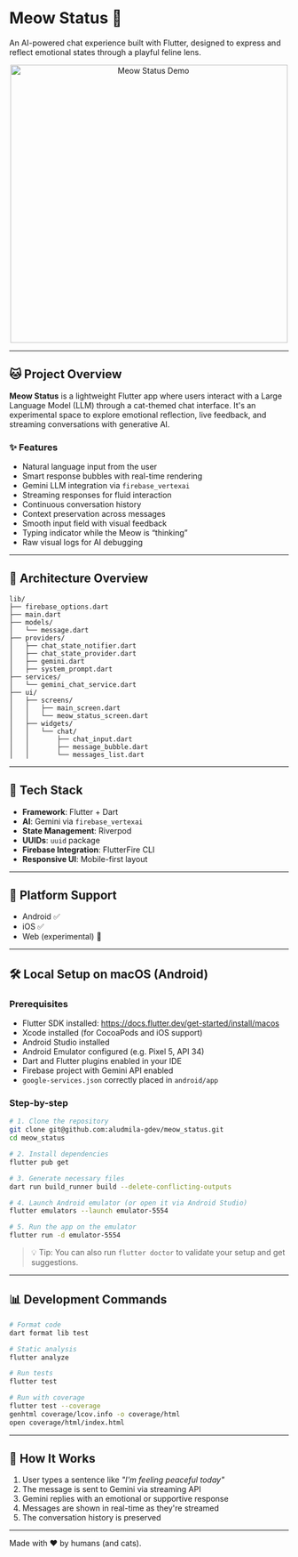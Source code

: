 # Meow Status 🐾

An AI-powered chat experience built with Flutter, designed to express and reflect emotional states through a playful feline lens.

<div align="center">
  <img 
    src="https://github.com/aludmila-gdev/meow_status/blob/master/assets/docs/gifs/meow_status_v0.gif?raw=true" 
    alt="Meow Status Demo" 
    width="500">
</div>


---

## 🐱 Project Overview

**Meow Status** is a lightweight Flutter app where users interact with a Large Language Model (LLM) through a cat-themed chat interface. It's an experimental space to explore emotional reflection, live feedback, and streaming conversations with generative AI.

### ✨ Features

- Natural language input from the user
- Smart response bubbles with real-time rendering
- Gemini LLM integration via `firebase_vertexai`
- Streaming responses for fluid interaction
- Continuous conversation history
- Context preservation across messages
- Smooth input field with visual feedback
- Typing indicator while the Meow is “thinking”
- Raw visual logs for AI debugging

---

## 🧱 Architecture Overview

```
lib/
├── firebase_options.dart
├── main.dart
├── models/
│   └── message.dart
├── providers/
│   ├── chat_state_notifier.dart
│   ├── chat_state_provider.dart
│   ├── gemini.dart
│   ├── system_prompt.dart
├── services/
│   └── gemini_chat_service.dart
├── ui/
│   ├── screens/
│   │   ├── main_screen.dart
│   │   └── meow_status_screen.dart
│   ├── widgets/
│   │   └── chat/
│   │       ├── chat_input.dart
│   │       ├── message_bubble.dart
│   │       └── messages_list.dart
```

---

## 🚀 Tech Stack

- **Framework**: Flutter + Dart
- **AI**: Gemini via `firebase_vertexai`
- **State Management**: Riverpod
- **UUIDs**: `uuid` package
- **Firebase Integration**: FlutterFire CLI
- **Responsive UI**: Mobile-first layout

---

## 📱 Platform Support

- Android ✅
- iOS ✅
- Web (experimental) 🚧

---

## 🛠️ Local Setup on macOS (Android)

### Prerequisites

- Flutter SDK installed: https://docs.flutter.dev/get-started/install/macos
- Xcode installed (for CocoaPods and iOS support)
- Android Studio installed
- Android Emulator configured (e.g. Pixel 5, API 34)
- Dart and Flutter plugins enabled in your IDE
- Firebase project with Gemini API enabled
- `google-services.json` correctly placed in `android/app`

### Step-by-step

```bash
# 1. Clone the repository
git clone git@github.com:aludmila-gdev/meow_status.git
cd meow_status

# 2. Install dependencies
flutter pub get

# 3. Generate necessary files
dart run build_runner build --delete-conflicting-outputs

# 4. Launch Android emulator (or open it via Android Studio)
flutter emulators --launch emulator-5554

# 5. Run the app on the emulator
flutter run -d emulator-5554
```

> 💡 Tip: You can also run `flutter doctor` to validate your setup and get suggestions.

---

## 📊 Development Commands

```bash
# Format code
dart format lib test

# Static analysis
flutter analyze

# Run tests
flutter test

# Run with coverage
flutter test --coverage
genhtml coverage/lcov.info -o coverage/html
open coverage/html/index.html
```

---

## 💬 How It Works

1. User types a sentence like *"I'm feeling peaceful today"*
2. The message is sent to Gemini via streaming API
3. Gemini replies with an emotional or supportive response
4. Messages are shown in real-time as they're streamed
5. The conversation history is preserved

---

Made with ❤️ by humans (and cats).
